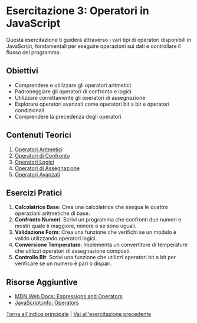 # Esercitazione 3: Operatori in JavaScript

Questa esercitazione ti guiderà attraverso i vari tipi di operatori disponibili in JavaScript, fondamentali per eseguire operazioni sui dati e controllare il flusso del programma.

## Obiettivi

- Comprendere e utilizzare gli operatori aritmetici
- Padroneggiare gli operatori di confronto e logici
- Utilizzare correttamente gli operatori di assegnazione
- Esplorare operatori avanzati come operatori bit a bit e operatori condizionali
- Comprendere la precedenza degli operatori

## Contenuti Teorici

1. [Operatori Aritmetici](./teoria/01_Operatori_Aritmetici.md)
2. [Operatori di Confronto](./teoria/02_Operatori_Confronto.md)
3. [Operatori Logici](./teoria/03_Operatori_Logici.md)
4. [Operatori di Assegnazione](./teoria/04_Operatori_Assegnazione.md)
5. [Operatori Avanzati](./teoria/05_Operatori_Avanzati.md)

## Esercizi Pratici

1. **Calcolatrice Base**: Crea una calcolatrice che esegua le quattro operazioni aritmetiche di base.
2. **Confronto Numeri**: Scrivi un programma che confronti due numeri e mostri quale è maggiore, minore o se sono uguali.
3. **Validazione Form**: Crea una funzione che verifichi se un modulo è valido utilizzando operatori logici.
4. **Conversione Temperature**: Implementa un convertitore di temperature che utilizzi operatori di assegnazione composti.
5. **Controllo Bit**: Scrivi una funzione che utilizzi operatori bit a bit per verificare se un numero è pari o dispari.

## Risorse Aggiuntive

- [MDN Web Docs: Expressions and Operators](https://developer.mozilla.org/en-US/docs/Web/JavaScript/Guide/Expressions_and_Operators)
- [JavaScript.info: Operators](https://javascript.info/operators)

[Torna all'indice principale](../README.md) | [Vai all'esercitazione precedente](../02_Variabili_TipiDati/README.md)